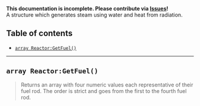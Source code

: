 **This documentation is incomplete. Please contribute via [Issues](../issues)!** \
A structure which generates steam using water and heat from radiation.

## Table of contents

* [`array Reactor:GetFuel()`](#array-rectorgetfuel)
___

## `array Reactor:GetFuel()`

> Returns an array with four numeric values each representative of their fuel rod. The order is strict and goes from the first to the fourth fuel rod.